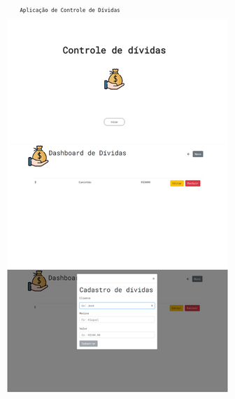         Aplicação de Controle de Dívidas

![](./src/Components/assets/LandingPage.png)
![](./src/Components/assets/Dashboard.png)
![](./src/Components/assets/Cadastro.png)
